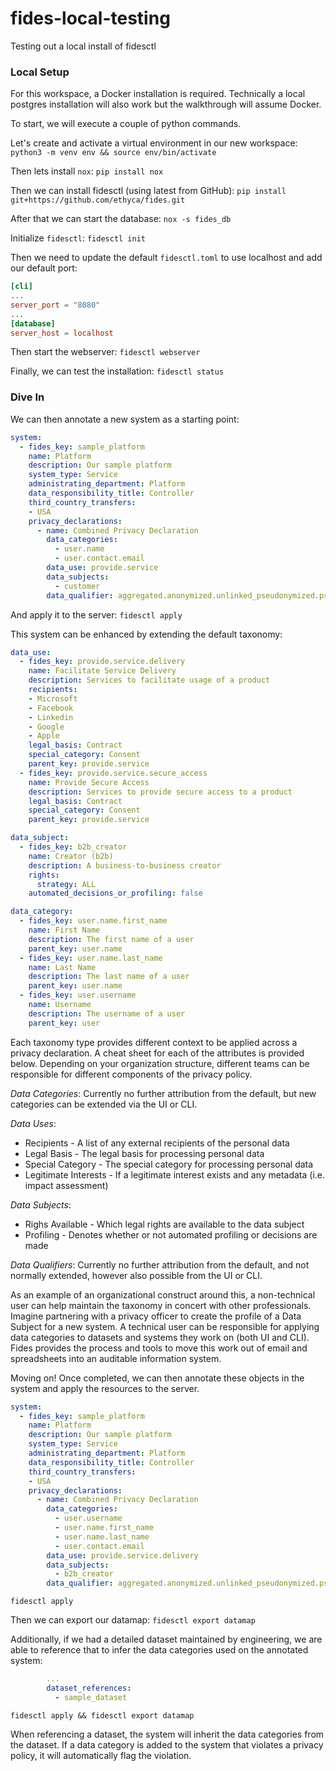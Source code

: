 # fides-local-testing
Testing out a local install of fidesctl

### Local Setup

For this workspace, a Docker installation is required. Technically a local postgres installation will also work but the walkthrough will assume Docker.

To start, we will execute a couple of python commands.

Let's create and activate a virtual environment in our new workspace:
`python3 -m venv env && source env/bin/activate`

Then lets install `nox`:
`pip install nox`

Then we can install fidesctl (using latest from GitHub):
`pip install git+https://github.com/ethyca/fides.git`

After that we can start the database:
`nox -s fides_db`

Initialize `fidesctl`:
`fidesctl init`

Then we need to update the default `fidesctl.toml` to use localhost and add our default port:
```toml
[cli]
...
server_port = "8080"
...
[database]
server_host = localhost
```

Then start the webserver:
`fidesctl webserver`

Finally, we can test the installation:
`fidesctl status`

### Dive In

We can then annotate a new system as a starting point:
```yaml
system:
  - fides_key: sample_platform
    name: Platform
    description: Our sample platform
    system_type: Service
    administrating_department: Platform
    data_responsibility_title: Controller
    third_country_transfers:
    - USA
    privacy_declarations:
      - name: Combined Privacy Declaration
        data_categories:
          - user.name
          - user.contact.email
        data_use: provide.service
        data_subjects:
          - customer
        data_qualifier: aggregated.anonymized.unlinked_pseudonymized.pseudonymized.identified
```

And apply it to the server:
`fidesctl apply`

This system can be enhanced by extending the default taxonomy:
```yaml
data_use:
  - fides_key: provide.service.delivery
    name: Facilitate Service Delivery
    description: Services to facilitate usage of a product
    recipients:
    - Microsoft
    - Facebook
    - Linkedin
    - Google
    - Apple
    legal_basis: Contract
    special_category: Consent
    parent_key: provide.service
  - fides_key: provide.service.secure_access
    name: Provide Secure Access
    description: Services to provide secure access to a product
    legal_basis: Contract
    special_category: Consent
    parent_key: provide.service

data_subject:
  - fides_key: b2b_creator
    name: Creator (b2b)
    description: A business-to-business creator
    rights:
      strategy: ALL
    automated_decisions_or_profiling: false

data_category:
  - fides_key: user.name.first_name
    name: First Name
    description: The first name of a user
    parent_key: user.name
  - fides_key: user.name.last_name
    name: Last Name
    description: The last name of a user
    parent_key: user.name
  - fides_key: user.username
    name: Username
    description: The username of a user
    parent_key: user
```

Each taxonomy type provides different context to be applied across a privacy declaration. A cheat sheet for each of the attributes is provided below. Depending on your organization structure, different teams can be responsible for different components of the privacy policy.

_Data Categories_: Currently no further attribution from the default, but new categories can be extended via the UI or CLI.

_Data Uses_:
* Recipients - A list of any external recipients of the personal data
* Legal Basis - The legal basis for processing personal data
* Special Category - The special category for processing personal data
* Legitimate Interests - If a legitimate interest exists and any metadata (i.e. impact assessment)

_Data Subjects_:
* Righs Available - Which legal rights are available to the data subject
* Profiling - Denotes whether or not automated profiling or decisions are made

_Data Qualifiers_: Currently no further attribution from the default, and not normally extended, however also possible from the UI or CLI.

As an example of an organizational construct around this, a non-technical user can help maintain the taxonomy in concert with other professionals. Imagine partnering with a privacy officer to create the profile of a Data Subject for a new system. A technical user can be responsible for applying data categories to datasets and systems they work on (both UI and CLI). Fides provides the process and tools to move this work out of email and spreadsheets into an auditable information system.

Moving on! Once completed, we can then annotate these objects in the system and apply the resources to the server.
```yaml
system:
  - fides_key: sample_platform
    name: Platform
    description: Our sample platform
    system_type: Service
    administrating_department: Platform
    data_responsibility_title: Controller
    third_country_transfers:
    - USA
    privacy_declarations:
      - name: Combined Privacy Declaration
        data_categories:
          - user.username
          - user.name.first_name
          - user.name.last_name
          - user.contact.email
        data_use: provide.service.delivery
        data_subjects:
          - b2b_creator
        data_qualifier: aggregated.anonymized.unlinked_pseudonymized.pseudonymized.identified

```
`fidesctl apply`

Then we can export our datamap:
`fidesctl export datamap`

Additionally, if we had a detailed dataset maintained by engineering, we are able to reference that to infer the data categories used on the annotated system:
```yaml
        ...
        dataset_references:
          - sample_dataset
```
`fidesctl apply && fidesctl export datamap`

When referencing a dataset, the system will inherit the data categories from the dataset. If a data category is added to the system that violates a privacy policy, it will automatically flag the violation.
